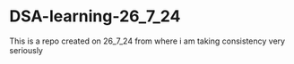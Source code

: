 # DSA-learning-26_7_24
This is a repo created on 26_7_24 from where i am taking consistency very seriously

